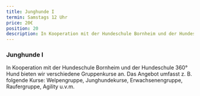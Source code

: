 ```yaml
---
title: Junghunde I
termin: Samstags 12 Uhr
price: 20€
position: 20
description: In Kooperation mit der Hundeschule Bornheim und der Hundeschule 360° Hund bieten wir verschiedene Gruppenkurse an.
---
```


### Junghunde I

In Kooperation mit der Hundeschule Bornheim und der Hundeschule 360° Hund bieten wir verschiedene Gruppenkurse an. Das Angebot umfasst z. B. folgende Kurse: Welpengruppe, Junghundekurse, Erwachsenengruppe, Raufergruppe, Agility u.v.m.
